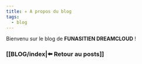 ```yaml
---
title: ✳️ A propos du blog
tags:
  - blog
---
```


Bienvenu sur le blog de **FUNASITIEN DREAMCLOUD** !


### [[BLOG/index|⬅️ Retour au posts]]